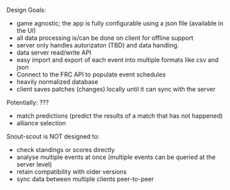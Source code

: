 Design Goals:
- game agnostic; the app is fully configurable using a json file (available in the UI)
- all data processing is/can be done on client for offline support
- server only handles autorizaton (TBD) and data handling.
- data server read/write API
- easy import and export of each event into multiple formats like csv and json
- Connect to the FRC API to populate event schedules
- heavily normalized database
- client saves patches (changes) locally until it can sync with the server

Potentially: ???
- match predictions (predict the results of a match that has not happened)
- alliance selection

Snout-scout is NOT designed to:
- check standings or scores directly
- analyse multiple events at once (multiple events can be queried at the server level)
- retain compatibility with older versions
- sync data between multiple clients peer-to-peer